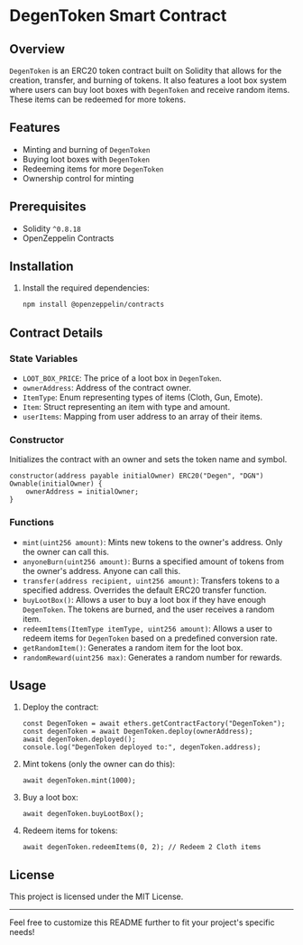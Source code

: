 
# DegenToken Smart Contract

## Overview
`DegenToken` is an ERC20 token contract built on Solidity that allows for the creation, transfer, and burning of tokens. It also features a loot box system where users can buy loot boxes with `DegenToken` and receive random items. These items can be redeemed for more tokens.

## Features
- Minting and burning of `DegenToken`
- Buying loot boxes with `DegenToken`
- Redeeming items for more `DegenToken`
- Ownership control for minting

## Prerequisites
- Solidity `^0.8.18`
- OpenZeppelin Contracts

## Installation
1. Install the required dependencies:
    ```bash
    npm install @openzeppelin/contracts
    ```

## Contract Details

### State Variables
- `LOOT_BOX_PRICE`: The price of a loot box in `DegenToken`.
- `ownerAddress`: Address of the contract owner.
- `ItemType`: Enum representing types of items (Cloth, Gun, Emote).
- `Item`: Struct representing an item with type and amount.
- `userItems`: Mapping from user address to an array of their items.

### Constructor
Initializes the contract with an owner and sets the token name and symbol.
```solidity
constructor(address payable initialOwner) ERC20("Degen", "DGN") Ownable(initialOwner) {
    ownerAddress = initialOwner;
}
```

### Functions
- `mint(uint256 amount)`: Mints new tokens to the owner's address. Only the owner can call this.
- `anyoneBurn(uint256 amount)`: Burns a specified amount of tokens from the owner's address. Anyone can call this.
- `transfer(address recipient, uint256 amount)`: Transfers tokens to a specified address. Overrides the default ERC20 transfer function.
- `buyLootBox()`: Allows a user to buy a loot box if they have enough `DegenToken`. The tokens are burned, and the user receives a random item.
- `redeemItems(ItemType itemType, uint256 amount)`: Allows a user to redeem items for `DegenToken` based on a predefined conversion rate.
- `getRandomItem()`: Generates a random item for the loot box.
- `randomReward(uint256 max)`: Generates a random number for rewards.

## Usage
1. Deploy the contract:
    ```solidity
    const DegenToken = await ethers.getContractFactory("DegenToken");
    const degenToken = await DegenToken.deploy(ownerAddress);
    await degenToken.deployed();
    console.log("DegenToken deployed to:", degenToken.address);
    ```

2. Mint tokens (only the owner can do this):
    ```solidity
    await degenToken.mint(1000);
    ```

3. Buy a loot box:
    ```solidity
    await degenToken.buyLootBox();
    ```

4. Redeem items for tokens:
    ```solidity
    await degenToken.redeemItems(0, 2); // Redeem 2 Cloth items
    ```

## License
This project is licensed under the MIT License.

---

Feel free to customize this README further to fit your project's specific needs!

